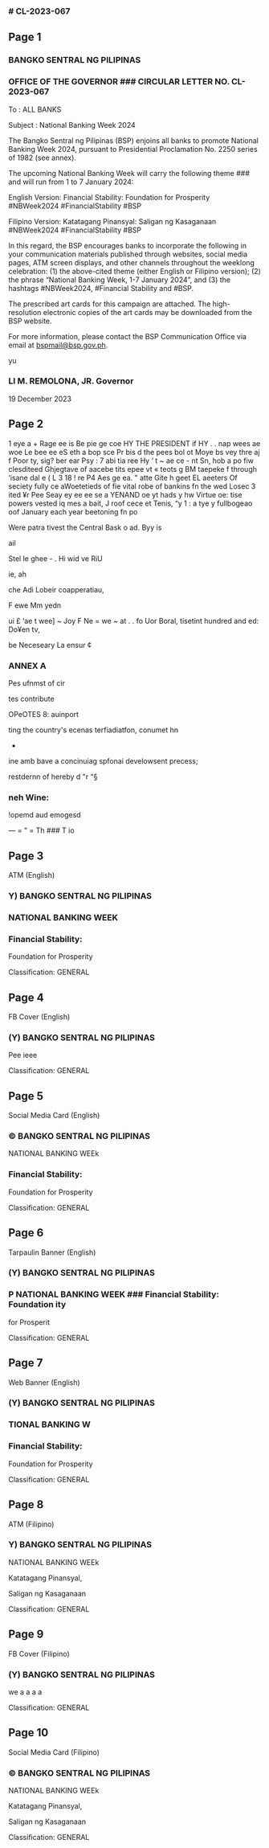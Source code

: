 ### # CL-2023-067

## Page 1

### BANGKO SENTRAL NG PILIPINAS

### OFFICE OF THE GOVERNOR ### CIRCULAR LETTER NO. CL-2023-067

To : ALL BANKS

Subject : National Banking Week 2024

The Bangko Sentral ng Pilipinas (BSP) enjoins all banks to promote National Banking Week 2024, pursuant to Presidential Proclamation No. 2250 series of 1982 (see annex).

The upcoming National Banking Week will carry the following theme ### and will run from 1 to 7 January 2024:

English Version: Financial Stability: Foundation for Prosperity #NBWeek2024 #FinancialStability #BSP

Filipino Version: Katatagang Pinansyal: Saligan ng Kasaganaan #NBWeek2024 #FinancialStability #BSP

In this regard, the BSP encourages banks to incorporate the following in your communication materials published through websites, social media pages, ATM screen displays, and other channels throughout the weeklong celebration: (1) the above-cited theme (either English or Filipino version); (2) the phrase “National Banking Week, 1-7 January 2024”, and (3) the hashtags #NBWeek2024, #Financial Stability and #BSP.

The prescribed art cards for this campaign are attached. The high- resolution electronic copies of the art cards may be downloaded from the BSP website.

For more information, please contact the BSP Communication Office via email at bspmail@bsp.gov.ph.

yu

### LI M. REMOLONA, JR. Governor

19 December 2023

## Page 2

1 eye a + Rage ee is Be pie ge coe HY THE PRESIDENT if HY . . nap wees ae woe Le bee ee eS eth a bop sce Pr bis d the pees bol ot Moye bs vey thre aj f Poor ty, sig? ber ear Psy : 7 abi tia ree Hy ‘ t ~ ae ce - nt Sn, hob a po fiw clesditeed Ghjegtave of aacebe tits epee vt « teots g BM taepeke f through ‘isane dal e ( L 3 18 ! re P4 Aes ge ea. " atte Gite h geet EL aeeters Of seciety fully ce aWoetetieds of fie vital robe of bankins fn the wed Losec 3 ited ¥r Pee Seay ey ee ee se a YENAND oe yt hads y hw Virtue oe: tise powers vested iq mes a bait, J roof cece et Tenis, “y 1 : a tye y fullbogeao oof January each year beetoning fn po

Were patra tivest the Central Bask o ad. Byy is

ail

Stel le ghee - . Hi wid ve RiU

ie, ah

che Adi Lobeir coapperatiau,

F ewe Mm yedn

ui £ ‘ae t wee] ~ Joy F Ne = we ~ at . . fo Uor Boral, tisetint hundred and ed: Do¥en tv,

be Neceseary La ensur ¢

### ANNEX A

Pes ufnmst of cir

tes contribute

OPeOTES 8: auinport

ting the country's ecenas terfiadiatfon, conumet hn

-

ine amb bave a concinuiag spfonai develowsent precess;

restdernn of hereby d "r “§

### neh Wine:

!opemd aud emogesd

— = " = Th ### T io

## Page 3

ATM (English)

### Y) BANGKO SENTRAL NG PILIPINAS

### NATIONAL BANKING WEEK

### Financial Stability:

Foundation for Prosperity

Classification: GENERAL

## Page 4

FB Cover (English)

### (Y) BANGKO SENTRAL NG PILIPINAS

Pee ieee

Classification: GENERAL

## Page 5

Social Media Card (English)

### © BANGKO SENTRAL NG PILIPINAS

NATIONAL BANKING WEEk

### Financial Stability:

Foundation for Prosperity

Classification: GENERAL

## Page 6

Tarpaulin Banner (English)

### (Y) BANGKO SENTRAL NG PILIPINAS

### P NATIONAL BANKING WEEK ### Financial Stability: Foundation ity

for Prosperit

Classification: GENERAL

## Page 7

Web Banner (English)

### (Y) BANGKO SENTRAL NG PILIPINAS

### TIONAL BANKING W

### Financial Stability:

Foundation for Prosperity

Classification: GENERAL

## Page 8

ATM (Filipino)

### Y) BANGKO SENTRAL NG PILIPINAS

NATIONAL BANKING WEEk

Katatagang Pinansyal,

Saligan ng Kasaganaan

Classification: GENERAL

## Page 9

FB Cover (Filipino)

### (Y) BANGKO SENTRAL NG PILIPINAS

we a a a a

Classification: GENERAL

## Page 10

Social Media Card (Filipino)

### © BANGKO SENTRAL NG PILIPINAS

NATIONAL BANKING WEEk

Katatagang Pinansyal,

Saligan ng Kasaganaan

Classification: GENERAL 
